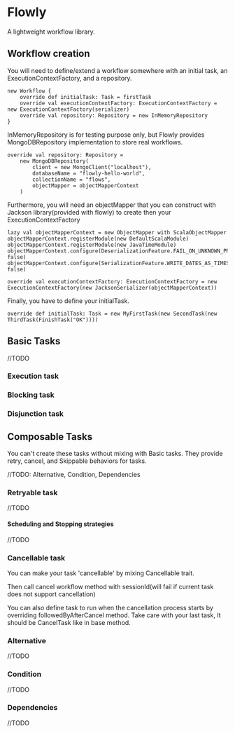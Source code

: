 # Flowly

A lightweight workflow library.

## Workflow creation

You will need to define/extend a workflow somewhere with an initial task, an ExecutionContextFactory, 
and a repository.

```
new Workflow {
    override def initialTask: Task = firstTask
    override val executionContextFactory: ExecutionContextFactory = new ExecutionContextFactory(serializer)
    override val repository: Repository = new InMemoryRepository
}
```

InMemoryRepository is for testing purpose only, but Flowly provides MongoDBRepository implementation 
to store real workflows.

```
override val repository: Repository = 
    new MongoDBRepository(
        client = new MongoClient("localhost"),
        databaseName = "flowly-hello-world",
        collectionName = "flows",
        objectMapper = objectMapperContext
    )
```

Furthermore, you will need an objectMapper that you can construct with Jackson library(provided with flowly) to create then your ExecutionContextFactory
```
lazy val objectMapperContext = new ObjectMapper with ScalaObjectMapper
objectMapperContext.registerModule(new DefaultScalaModule)
objectMapperContext.registerModule(new JavaTimeModule)
objectMapperContext.configure(DeserializationFeature.FAIL_ON_UNKNOWN_PROPERTIES, false)
objectMapperContext.configure(SerializationFeature.WRITE_DATES_AS_TIMESTAMPS, false)
```
```
override val executionContextFactory: ExecutionContextFactory = new ExecutionContextFactory(new JacksonSerializer(objectMapperContext))
```

Finally, you have to define your initialTask.
```
override def initialTask: Task = new MyFirstTask(new SecondTask(new ThirdTask(FinishTask("OK"))))
```

## Basic Tasks
//TODO

### Execution task

### Blocking task

### Disjunction task

## Composable Tasks
You can't create these tasks without mixing with Basic tasks. They provide retry, cancel, and Skippable behaviors for 
tasks.

//TODO: Alternative, Condition, Dependencies

### Retryable task
//TODO
#### Scheduling and Stopping strategies
//TODO

### Cancellable task
You can make your task 'cancellable' by mixing Cancellable trait. 

Then call cancel workflow method with sessionId(will fail if current task does not support cancellation)

You can also define task to run when the cancellation process starts by overriding followedByAfterCancel method.
Take care with your last task, It should be CancelTask like in base method.

### Alternative
//TODO
### Condition
//TODO
### Dependencies
//TODO